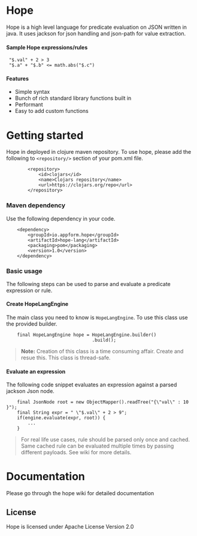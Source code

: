 # Hope
Hope is a high level language for predicate evaluation on JSON written in java. It uses jackson for json handling and json-path for value extraction.

#### Sample Hope expressions/rules
```
 "$.val" + 2 > 3
 "$.a" + "$.b" <= math.abs("$.c")
 ```
 
#### Features
- Simple syntax
- Bunch of rich standard library functions built in
- Performant
- Easy to add custom functions
# Getting started
Hope in deployed in clojure maven repository. To use hope, please add the following to `<repository/>` section of your pom.xml file.

```
        <repository>
            <id>clojars</id>
            <name>Clojars repository</name>
            <url>https://clojars.org/repo</url>
        </repository>
```
### Maven dependency
Use the following dependency in your code.
```
    <dependency>
        <groupId>io.appform.hope</groupId>
        <artifactId>hope-lang</artifactId>
        <packaging>pom</packaging>
        <version>1.0</version>
    </dependency>
```

### Basic usage
The following steps can be used to parse and evaluate a predicate expression or rule.
#### Create HopeLangEngine
The main class you need to know is `HopeLangEngine`. To use this class use the provided builder.
```
    final HopeLangEngine hope = HopeLangEngine.builder()
                                .build();
```
> **Note:** Creation of this class is a time consuming affair. Create and resue this. This class is thread-safe.
#### Evaluate an expression
The following code snippet evaluates an expression against a parsed jackson Json node.
```
    final JsonNode root = new ObjectMapper().readTree("{\"val\" : 10 }");
    final String expr = " \"$.val\" + 2 > 9";
    if(engine.evaluate(expr, root)) {
        ...
    }
```

> For real life use cases, rule should be parsed only once and cached. Same cached rule can be evaluated multiple times by passing different payloads. See wiki for more details.

# Documentation
Please go through the hope wiki for detailed documentation

## License
Hope is licensed under Apache License Version 2.0
